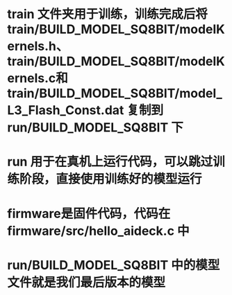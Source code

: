 # train 文件夹用于训练，训练完成后将 train/BUILD_MODEL_SQ8BIT/modelKernels.h、train/BUILD_MODEL_SQ8BIT/modelKernels.c和train/BUILD_MODEL_SQ8BIT/model_L3_Flash_Const.dat 复制到 run/BUILD_MODEL_SQ8BIT 下

# run 用于在真机上运行代码，可以跳过训练阶段，直接使用训练好的模型运行

# firmware是固件代码，代码在 firmware/src/hello_aideck.c 中

# run/BUILD_MODEL_SQ8BIT 中的模型文件就是我们最后版本的模型
